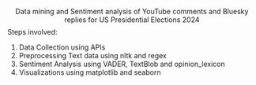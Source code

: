 $$
\text{Data mining and Sentiment analysis of YouTube comments and Bluesky replies for US Presidential Elections 2024}
$$
Steps involved:
1. Data Collection using APIs
2. Preprocessing Text data using nltk and regex
3. Sentiment Analysis using VADER, TextBlob and opinion_lexicon
4. Visualizations using matplotlib and seaborn
